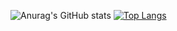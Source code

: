 ![Anurag's GitHub stats](https://github-readme-stats.vercel.app/api?username=Vierdant&theme=github_dark&show_icons=true)
[![Top Langs](https://github-readme-stats.vercel.app/api/top-langs/?username=Vierdant&theme=github_dark&layout=compact)](https://github.com/anuraghazra/github-readme-stats)
